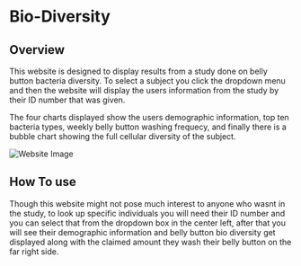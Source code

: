 # Bio-Diversity

## Overview

This website is designed to display results from a study done on belly button bacteria diversity. To select a subject you click the dropdown menu and then the website will display the users information from the study by their ID number that was given. 

The four charts displayed show the users demographic information, top ten bacteria types, weekly belly button washing frequecy, and finally there is a bubble chart showing the full cellular diversity of the subject.

![Website Image](https://user-images.githubusercontent.com/81537476/154762816-d07a9cae-4c08-4f79-a7cc-a37382a43337.png)

## How To use 
Though this website might not pose much interest to anyone who wasnt in the study, to look up specific individuals you will need their ID number and you can select that from the dropdown box in the center left, after that you will see their demographic information and belly button bio diversity get displayed along with the claimed amount they wash their belly button on the far right side. 
